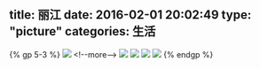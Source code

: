 title: 丽江
date: 2016-02-01 20:02:49
type: "picture"
categories: 生活
---

{% gp 5-3 %}
![](http://7xqo9u.com1.z0.glb.clouddn.com/IMG_20150717_232219.jpg)
&lt;!--more--&gt;
![](http://7xqo9u.com1.z0.glb.clouddn.com/IMG_20150717_230845.jpg)
![](http://7xqo9u.com1.z0.glb.clouddn.com/IMG_20150717_231832.jpg)
![](http://7xqo9u.com1.z0.glb.clouddn.com/IMG_20150717_231554.jpg)
![](http://7xqo9u.com1.z0.glb.clouddn.com/IMG_20150717_232333.jpg)
{% endgp %}